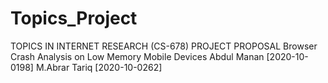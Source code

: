 # Topics_Project
TOPICS IN INTERNET RESEARCH
(CS-678)
PROJECT PROPOSAL
Browser Crash Analysis on Low Memory Mobile Devices
Abdul Manan [2020-10-0198]
M.Abrar Tariq [2020-10-0262]
